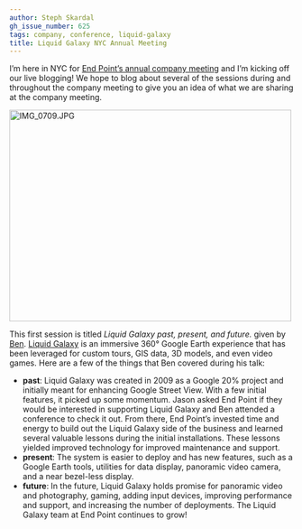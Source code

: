 ```yaml
---
author: Steph Skardal
gh_issue_number: 625
tags: company, conference, liquid-galaxy
title: Liquid Galaxy NYC Annual Meeting
---
```


I’m here in NYC for [End Point’s annual company meeting](/blog/2012/06/11/2012-company-meeting-in-new-york-city) and I’m kicking off our live blogging! We hope to blog about several of the sessions during and throughout the company meeting to give you an idea of what we are sharing at the company meeting.

<a href="https://www.flickr.com/photos/80083124@N08/7183554363/"><img alt="IMG_0709.JPG" height="375" src="/blog/2012/06/13/liquid-galaxy-nyc-annual-meeting/image-0.jpeg" width="500"/></a>

This first session is titled *Liquid Galaxy past, present, and future.* given by [Ben](/team/benjamin_goldstein). [Liquid Galaxy](https://liquidgalaxy.endpoint.com/) is an immersive 360° Google Earth experience that has been leveraged for custom tours, GIS data, 3D models, and even video games. Here are a few of the things that Ben covered during his talk:

- **past**: Liquid Galaxy was created in 2009 as a Google 20% project and initially meant for enhancing Google Street View. With a few initial features, it picked up some momentum. Jason asked End Point if they would be interested in supporting Liquid Galaxy and Ben attended a conference to check it out. From there, End Point’s invested time and energy to build out the Liquid Galaxy side of the business and learned several valuable lessons during the initial installations. These lessons yielded improved technology for improved maintenance and support.
- **present**: The system is easier to deploy and has new features, such as a Google Earth tools, utilities for data display, panoramic video camera, and a near bezel-less display.
- **future**: In the future, Liquid Galaxy holds promise for panoramic video and photography, gaming, adding input devices, improving performance and support, and increasing the number of deployments. The Liquid Galaxy team at End Point continues to grow!
